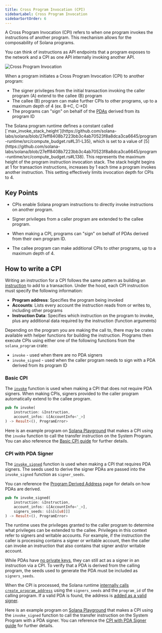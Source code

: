 ```yaml
---
title: Cross Program Invocation (CPI)
sidebarLabel: Cross Program Invocation
sidebarSortOrder: 6
---
```


A Cross Program Invocation (CPI) refers to when one program invokes the
instructions of another program. This mechanism allows for the composability of
Solana programs.

You can think of instructions as API endpoints that a program exposes to the
network and a CPI as one API internally invoking another API.

![Cross Program Invocation](/assets/docs/core/cpi/cpi.svg)

When a program initiates a Cross Program Invocation (CPI) to another program:

- The signer privileges from the initial transaction invoking the caller program
  (A) extend to the callee (B) program
- The callee (B) program can make further CPIs to other programs, up to a
  maximum depth of 4 (ex. B->C, C->D)
- The programs can "sign" on behalf of the [PDAs](/docs/core/pda) derived from
  its program ID

<Callout>
  The Solana program runtime defines a constant called [`max_invoke_stack_height`](https://github.com/solana-labs/solana/blob/27eff8408b7223bb3c4ab70523f8a8dca3ca6645/program-runtime/src/compute_budget.rs#L31-L35), which is set to a value of [5](https://github.com/solana-labs/solana/blob/27eff8408b7223bb3c4ab70523f8a8dca3ca6645/program-runtime/src/compute_budget.rs#L138). This represents the maximum height of the program instruction invocation stack. The stack height begins at 1 for transaction instructions, increases by 1 each time a program invokes another instruction. This setting effectively limits invocation depth for CPIs to 4.
</Callout>

## Key Points

- CPIs enable Solana program instructions to directly invoke instructions on
  another program.

- Signer privileges from a caller program are extended to the callee program.

- When making a CPI, programs can "sign" on behalf of PDAs derived from their
  own program ID.

- The callee program can make additional CPIs to other programs, up to a maximum
  depth of 4.

## How to write a CPI

Writing an instruction for a CPI follows the same pattern as building an
[instruction](/docs/core/transactions#instruction) to add to a transaction.
Under the hood, each CPI instruction must specify the following information:

- **Program address**: Specifies the program being invoked
- **Accounts**: Lists every account the instruction reads from or writes to,
  including other programs
- **Instruction Data**: Specifies which instruction on the program to invoke,
  plus any additional data required by the instruction (function arguments)

Depending on the program you are making the call to, there may be crates
available with helper functions for building the instruction. Programs then
execute CPIs using either one of the following functions from the
`solana_program` crate:

- `invoke` - used when there are no PDA signers
- `invoke_signed` - used when the caller program needs to sign with a PDA
  derived from its program ID

### Basic CPI

The
[`invoke`](https://github.com/solana-labs/solana/blob/27eff8408b7223bb3c4ab70523f8a8dca3ca6645/sdk/program/src/program.rs#L132)
function is used when making a CPI that does not require PDA signers. When
making CPIs, signers provided to the caller program automatically extend to the
callee program.

```rust
pub fn invoke(
    instruction: &Instruction,
    account_infos: &[AccountInfo<'_>]
) -> Result<(), ProgramError>
```

Here is an example program on
[Solana Playground](https://beta.solpg.io/github.com/ZYJLiu/doc-examples/tree/main/cpi-invoke)
that makes a CPI using the `invoke` function to call the transfer instruction on
the System Program. You can also reference the
[Basic CPI guide](/developers/guides/getstarted/how-to-cpi) for further details.

### CPI with PDA Signer

The
[`invoke_signed`](https://github.com/solana-labs/solana/blob/27eff8408b7223bb3c4ab70523f8a8dca3ca6645/sdk/program/src/program.rs#L247)
function is used when making a CPI that requires PDA signers. The seeds used to
derive the signer PDAs are passed into the `invoke_signed` function as
`signer_seeds`.

You can reference the [Program Derived Address](/docs/core/pda) page for details
on how PDAs are derived.

```rust
pub fn invoke_signed(
    instruction: &Instruction,
    account_infos: &[AccountInfo<'_>],
    signers_seeds: &[&[&[u8]]]
) -> Result<(), ProgramError>
```

The runtime uses the privileges granted to the caller program to determine what
privileges can be extended to the callee. Privileges in this context refer to
signers and writable accounts. For example, if the instruction the caller is
processing contains a signer or writable account, then the caller can invoke an
instruction that also contains that signer and/or writable account.

While PDAs have [no private keys](/docs/core/pda#what-is-a-pda), they can still
act as a signer in an instruction via a CPI. To verify that a PDA is derived
from the calling program, the seeds used to generate the PDA must be included as
`signers_seeds`.

When the CPI is processed, the Solana runtime
[internally calls `create_program_address`](https://github.com/solana-labs/solana/blob/27eff8408b7223bb3c4ab70523f8a8dca3ca6645/programs/bpf_loader/src/syscalls/cpi.rs#L550)
using the `signers_seeds` and the `program_id` of the calling program. If a
valid PDA is found, the address is
[added as a valid signer](https://github.com/solana-labs/solana/blob/27eff8408b7223bb3c4ab70523f8a8dca3ca6645/programs/bpf_loader/src/syscalls/cpi.rs#L552).

Here is an example program on
[Solana Playground](https://beta.solpg.io/github.com/ZYJLiu/doc-examples/tree/main/cpi-invoke-signed)
that makes a CPI using the `invoke_signed` function to call the transfer
instruction on the System Program with a PDA signer. You can reference the
[CPI with PDA Signer guide](/developers/guides/getstarted/how-to-cpi-with-signer)
for further details.
